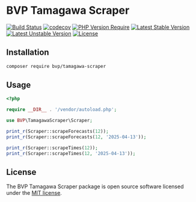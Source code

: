 # BVP Tamagawa Scraper

[![Build Status](https://github.com/shimomo/bvp-tamagawa-scraper/workflows/Tests/badge.svg)](https://github.com/shimomo/bvp-tamagawa-scraper/actions?query=workflow%3Atests)
[![codecov](https://codecov.io/gh/shimomo/bvp-tamagawa-scraper/graph/badge.svg?token=E29OLT9UK5)](https://codecov.io/gh/shimomo/bvp-tamagawa-scraper)
[![PHP Version Require](https://poser.pugx.org/bvp/tamagawa-scraper/require/php)](https://packagist.org/packages/bvp/tamagawa-scraper)
[![Latest Stable Version](https://poser.pugx.org/bvp/tamagawa-scraper/v/stable)](https://packagist.org/packages/bvp/tamagawa-scraper)
[![Latest Unstable Version](https://poser.pugx.org/bvp/tamagawa-scraper/v/unstable)](https://packagist.org/packages/bvp/tamagawa-scraper)
[![License](https://poser.pugx.org/bvp/tamagawa-scraper/license)](https://packagist.org/packages/bvp/tamagawa-scraper)

## Installation
```bash
composer require bvp/tamagawa-scraper
```

## Usage
```php
<?php

require __DIR__ . '/vendor/autoload.php';

use BVP\TamagawaScraper\Scraper;

print_r(Scraper::scrapeForecasts(12));
print_r(Scraper::scrapeForecasts(12, '2025-04-13'));

print_r(Scraper::scrapeTimes(12));
print_r(Scraper::scrapeTimes(12, '2025-04-13'));
```

## License
The BVP Tamagawa Scraper package is open source software licensed under the [MIT license](LICENSE).
